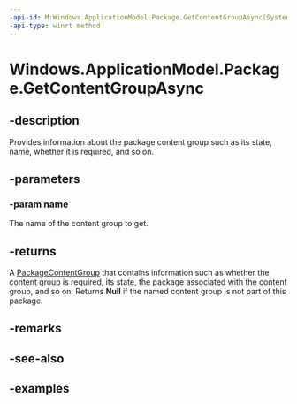 ```yaml
---
-api-id: M:Windows.ApplicationModel.Package.GetContentGroupAsync(System.String)
-api-type: winrt method
---
```


<!-- Method syntax.
public IAsyncOperation<PackageContentGroup> Package.GetContentGroupAsync(String name)
-->

# Windows.ApplicationModel.Package.GetContentGroupAsync


## -description

Provides information about the package content group such as its state, name, whether it is required, and so on.

## -parameters

### -param name

The name of the content group to get.

## -returns

A [PackageContentGroup](packagecontentgroup.md) that contains information such as whether the content group is required, its state, the package associated with the content group, and so on.
Returns **Null** if the named content group is not part of this package.

## -remarks

## -see-also

## -examples

